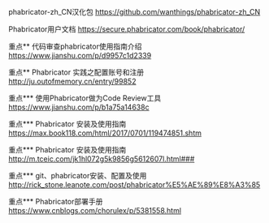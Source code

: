 phabricator-zh_CN汉化包
https://github.com/wanthings/phabricator-zh_CN


Phabricator用户文档
https://secure.phabricator.com/book/phabricator/

重点**
代码审查phabricator使用指南介绍
https://www.jianshu.com/p/d9957c1d2339


重点**
Phabricator 实践之配置账号和注册
http://ju.outofmemory.cn/entry/99852


重点***
使用Phabricator做为Code Review工具
https://www.jianshu.com/p/b1a75a14638c




重点***
Phabricator 安装及使用指南
https://max.book118.com/html/2017/0701/119474851.shtm




重点***
Phabricator 安装及使用指南
http://m.tceic.com/jk1hl072g5k9856g5612607l.html###

重点***
git、phabricator安装、配置及使用
http://rick_stone.leanote.com/post/phabricator%E5%AE%89%E8%A3%85


重点***
Phabricator部署手册
https://www.cnblogs.com/chorulex/p/5381558.html
